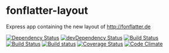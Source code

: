 # fonflatter-layout

Express app containing the new layout of http://fonflatter.de

[![Dependency Status](https://david-dm.org/fonflatter/layout.svg)](https://david-dm.org/fonflatter/layout)
[![devDependency Status](https://david-dm.org/fonflatter/layout/dev-status.svg)](https://david-dm.org/fonflatter/layout#info=devDependencies)
[![Build Status](https://api.travis-ci.org/fonflatter/layout.svg)](https://travis-ci.org/fonflatter/layout)
[![Build Status](https://drone.io/github.com/fonflatter/layout/status.png)](https://drone.io/github.com/fonflatter/layout/latest)
[![Build status](https://ci.appveyor.com/api/projects/status/06ujk98kws75cw8h?svg=true)](https://ci.appveyor.com/project/winniehell/layout)
[![Coverage Status](https://coveralls.io/repos/fonflatter/layout/badge.svg?branch=1.0.1-dev)](https://coveralls.io/r/fonflatter/layout?branch=1.0.1-dev)
[![Code Climate](https://codeclimate.com/github/fonflatter/layout/badges/gpa.svg)](https://codeclimate.com/github/fonflatter/layout)
